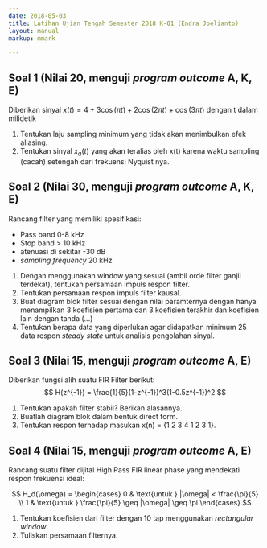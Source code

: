 ```yaml
---
date: 2018-05-03
title: Latihan Ujian Tengah Semester 2018 K-01 (Endra Joelianto)
layout: manual
markup: mmark

---
```

## Soal 1 (Nilai 20, menguji *program outcome* A, K, E)

Diberikan sinyal $x(t)=4+3\cos(\pi t) + 2\cos(2\pi t) + \cos(3\pi t)$ dengan t dalam milidetik

1. Tentukan laju sampling minimum yang tidak akan menimbulkan efek aliasing.
2. Tentukan sinyal $x_a(t)$ yang akan teralias oleh x(t) karena waktu sampling (cacah) setengah dari frekuensi Nyquist nya.

## Soal 2 (Nilai 30, menguji *program outcome* A, K, E)

Rancang filter yang memiliki spesifikasi:

- Pass band 0-8 kHz
- Stop band > 10 kHz
- atenuasi di sekitar -30 dB
- *sampling frequency* 20 kHz

1. Dengan menggunakan window yang sesuai (ambil orde filter ganjil terdekat), tentukan persamaan impuls respon filter.
2. Tentukan persamaan respon impuls filter kausal.
3. Buat diagram blok filter sesuai dengan nilai paramternya dengan hanya menampilkan 3 koefisien pertama dan 3 koefisien terakhir dan koefisien lain dengan tanda (...)
4. Tentukan berapa data yang diperlukan agar didapatkan minimum 25 data respon *steady state* untuk analisis pengolahan sinyal.

## Soal 3 (Nilai 15, menguji *program outcome* A, E)

Diberikan fungsi alih suatu FIR Filter berikut:
$$
  H(z^{-1}) = \frac{1}{5}(1-z^{-1})^3(1-0.5z^{-1})^2
$$

1. Tentukan apakah filter stabil? Berikan alasannya.
2. Buatlah diagram blok dalam bentuk direct form.
3. Tentukan respon terhadap masukan x(n) = {1 2 3 4 1 2 3 1}.

## Soal 4 (Nilai 15, menguji *program outcome* A, E)

Rancang suatu filter dijital High Pass FIR linear phase yang mendekati respon frekuensi ideal:

$$
 H_d(\omega) =
  \begin{cases}
    0   & \text{untuk } |\omega| < \frac{\pi}{5} \\
    1   & \text{untuk } \frac{\pi}{5} \geq |\omega| \geq \pi
  \end{cases}
$$

1. Tentukan koefisien dari filter dengan 10 tap menggunakan *rectangular window*.
2. Tuliskan persamaan filternya.